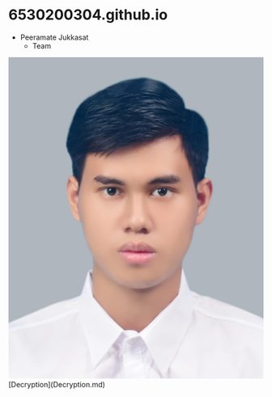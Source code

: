 # 6530200304.github.io

- Peeramate Jukkasat
   - Team
<img src="Image/Me.jpg" alt="Me" style="high:100px width:100px">
[Decryption](Decryption.md)
